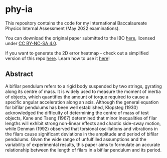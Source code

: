 # phy-ia

This repository contains the code for my International Baccalaureate Physics Internal Assessment (May 2022 examinations).

You can download the original paper submitted to the IBO [here](https://cathaypacific8747.github.io/papers/2), licensed under [CC BY-NC-SA 4.0](https://creativecommons.org/licenses/by-nc-sa/4.0/).

If you want to generate the 2D error heatmap - check out a simplified version of this repo [here](https://github.com/cathaypacific8747/physics-ia-tools). Learn how to use it [here](https://www.youtube.com/watch?v=_XkFRxyUN4g)!

## Abstract

A bifilar pendulum refers to a rigid body suspended by two strings, gyrating along its centre of mass. It is widely used to measure the moment of inertia of objects, which quantifies the amount of torque required to cause a specific angular acceleration along an axis. Although the general equation for bifilar pendulums has been well established, Klopsteg (1930) acknowledged the difficulty of determining the centre of mass of test objects, Kane and Tseng (1967) determined that minor inequalities of filar lengths will exhibit strong non-linear effects and chaotic side-sway motion, while Denman (1992) observed that torsional oscillations and vibrations in the filars cause significant deviations in the amplitude and period of bifilar pendulums. Given the wide range of unfulfilled assumptions and the variability of experimental results, this paper aims to formulate an accurate relationship between the length of filars in a bifilar pendulum and its period.